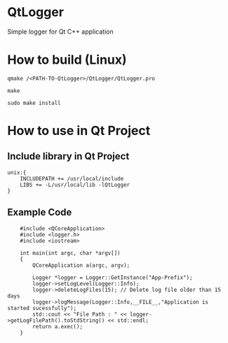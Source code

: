 # QtLogger

Simple logger for Qt C++ application

# How to build (Linux)

`qmake /<PATH-TO-QtLogger>/QtLogger/QtLogger.pro`

`make`

`sudo make install`

# How to use in Qt Project

## Include library in Qt Project

```
unix:{
    INCLUDEPATH += /usr/local/include
    LIBS += -L/usr/local/lib -lQtLogger
}
```

## Example Code

```
    #include <QCoreApplication>
    #include <logger.h>
    #include <iostream>

    int main(int argc, char *argv[])
    {
        QCoreApplication a(argc, argv);

        Logger *logger = Logger::GetInstance("App-Prefix");
        logger->setLogLevel(Logger::Info);
        logger->deleteLogFiles(15); // Delete log file older than 15 days
        logger->logMessage(Logger::Info,__FILE__,"Application is started sucessfully");
        std::cout << "File Path : " << logger->getLogFilePath().toStdString() << std::endl;
        return a.exec();
    }

```
